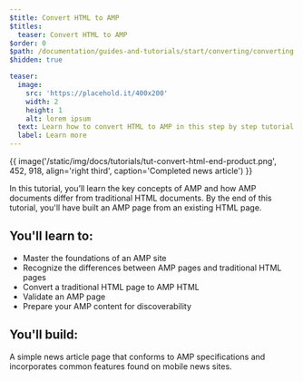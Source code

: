 ```yaml
---
$title: Convert HTML to AMP
$titles:
  teaser: Convert HTML to AMP
$order: 0
$path: /documentation/guides-and-tutorials/start/converting/converting.html
$hidden: true

teaser:
  image:
    src: 'https://placehold.it/400x200'
    width: 2
    height: 1
    alt: lorem ipsum
  text: Learn how to convert HTML to AMP in this step by step tutorial.
  label: Learn more
---
```


{{ image('/static/img/docs/tutorials/tut-convert-html-end-product.png', 452, 918, align='right third', caption='Completed news article') }}

In this tutorial, you’ll learn the key concepts of AMP and how AMP documents differ from traditional HTML documents.  By the end of this tutorial, you'll have built an AMP page from an existing HTML page.

## You'll learn to:

- Master the foundations of an AMP site
- Recognize the differences between AMP pages and traditional HTML pages
- Convert a traditional HTML page to AMP HTML
- Validate an AMP page
- Prepare your AMP content for discoverability

## You'll build:

A simple news article page that conforms to AMP specifications and incorporates common features found on mobile news sites.
